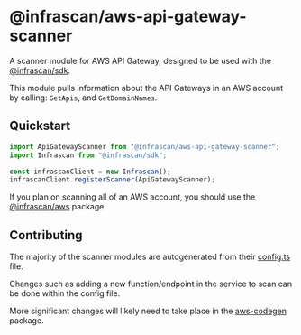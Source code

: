 # @infrascan/aws-api-gateway-scanner

A scanner module for AWS API Gateway, designed to be used with the [@infrascan/sdk](../../packages/sdk).

This module pulls information about the API Gateways in an AWS account by calling: `GetApis`, and `GetDomainNames`.

## Quickstart

```javascript
import ApiGatewayScanner from "@infrascan/aws-api-gateway-scanner";
import Infrascan from "@infrascan/sdk";

const infrascanClient = new Infrascan();
infrascanClient.registerScanner(ApiGatewayScanner);
```

If you plan on scanning all of an AWS account, you should use the [@infrascan/aws](../../packages/aws) package.

## Contributing

The majority of the scanner modules are autogenerated from their [config.ts](./config.ts) file. 

Changes such as adding a new function/endpoint in the service to scan can be done within the config file. 

More significant changes will likely need to take place in the [aws-codegen](../codegen) package.